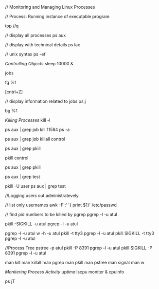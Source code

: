 // Monitoring and Managing Linux  Processes

// Process: Running instance of executable program

top
//q 

// display all processes
ps aux 

// display with technical details
ps lax

// unix syntax
ps -ef

*Controlling Objects*
sleep 10000 &

jobs

fg %1

[cntrl+Z]

// display information related to jobs
ps j

bg %1

*Killing Processes*
kill -l

ps aux | grep job
kill 11584
ps -a

ps aux | grep job
killall control

ps aux | grep pkill

pkill control

ps aux | grep pkill

ps aux | grep test

pkill -U user
ps aux | grep test

//Logging users out administratevely

// list only usernames
awk -F':' '{ print $1}' /etc/passwd

// find pid numbers to be killed by pgrep
pgrep -l -u atul

pkill -SIGKILL -u atul
pgrep -l -u atul

pgrep -l -u atul
w -h -u atul
pkill -t tty3
pgrep -l -u atul
pkill SIGKILL -t tty3
pgrep -l -u atul

//Process Tree
pstree -p atul
pkill -P 8391
pgrep -l -u atul
pkill SIGKILL -P 8391
pgrep -l -u atul

man kill
man killall
man pgrep
man pkill
man pstree
man signal
man w

*Monitering Process Activity*
uptime
lscpu
moniter &
cpuinfo

ps jT






